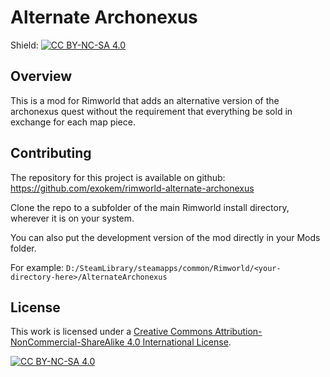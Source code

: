 # Alternate Archonexus

Shield: [![CC BY-NC-SA 4.0][cc-by-nc-sa-shield]][cc-by-nc-sa]

## Overview

This is a mod for Rimworld that adds an alternative version of the archonexus quest without the requirement that everything be sold in exchange for each map piece.

## Contributing

The repository for this project is available on github: https://github.com/exokem/rimworld-alternate-archonexus

Clone the repo to a subfolder of the main Rimworld install directory, wherever it is on your system.

You can also put the development version of the mod directly in your Mods folder.


For example: `D:/SteamLibrary/steamapps/common/Rimworld/<your-directory-here>/AlternateArchonexus`

## License

This work is licensed under a
[Creative Commons Attribution-NonCommercial-ShareAlike 4.0 International License][cc-by-nc-sa].

[![CC BY-NC-SA 4.0][cc-by-nc-sa-image]][cc-by-nc-sa]

[cc-by-nc-sa]: http://creativecommons.org/licenses/by-nc-sa/4.0/
[cc-by-nc-sa-image]: https://licensebuttons.net/l/by-nc-sa/4.0/88x31.png
[cc-by-nc-sa-shield]: https://img.shields.io/badge/License-CC%20BY--NC--SA%204.0-lightgrey.svg
